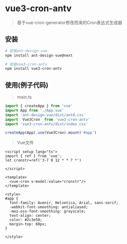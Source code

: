 # vue3-cron-antv
> 基于vue-cron-generator修改而来的Cron表达式生成器

## 安装
``` bash
# 安装ant-design-vue
npm install ant-design-vue@next

# 安装vue3-cron-antv
npm install vue3-cron-antv

```
## 使用(例子代码)
> main.ts
``` typescript
import { createApp } from 'vue'
import App from './App.vue'
import 'ant-design-vue/dist/antd.css'
import  Vue3Cron  from 'vue3-cron-antv'
import 'vue3-cron-antv/dist/index.css'

createApp(App).use(Vue3Cron).mount('#app')

```
> Vue文件

``` vue
<script setup lang="ts">
import { ref } from 'vue';
let cronstr=ref('3-7 0 12 * * ? *')

</script>

<template>
  <vue-cron v-model:value="cronstr"/>
</template>

<style>
#app {
  font-family: Avenir, Helvetica, Arial, sans-serif;
  -webkit-font-smoothing: antialiased;
  -moz-osx-font-smoothing: grayscale;
  text-align: center;
  color: #2c3e50;
  margin-top: 60px;
}

</style>

```
